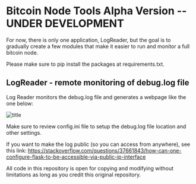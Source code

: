 Bitcoin Node Tools
Alpha Version -- UNDER DEVELOPMENT
=======
For now, there is only one application, LogReader, but the goal is to gradually create a few modules that make it easier to run and monitor a full bitcoin node.

Please make sure to pip install the packages at requirements.txt.

LogReader - remote monitoring of debug.log file
--------------------------------------------------
Log Reader monitors the debug.log file and generates a webpage like the one below:

![title](https://image.ibb.co/i9Jj4U/Screen_Shot_2018_10_07_at_4_30_55_PM.png)

Make sure to review config.ini file to setup the debug.log file location and
other settings.

If you want to make the log public (so you can access from anywhere),
see this link:
https://stackoverflow.com/questions/37661843/how-can-one-configure-flask-to-be-accessible-via-public-ip-interface


All code in this repository is open for copying
and modifying without limitations as long as you credit this original repository.
